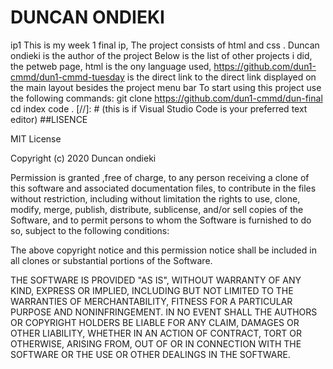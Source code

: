 # DUNCAN ONDIEKI
ip1
This is my week 1 final ip,
The project consists of html
and css .
Duncan ondieki is the author of the project
Below is the list of other projects i did,
the petweb page,
html is the ony language used,
https://github.com/dun1-cmmd/dun1-cmmd-tuesday
is the direct link to the direct link displayed on the main layout besides the project menu bar
To start using this project use the following commands:
git clone https://github.com/dun1-cmmd/dun-final
cd index
code . [//]: # (this is if Visual Studio Code is your preferred text editor)
##LISENCE

MIT License

Copyright (c) 2020 Duncan ondieki

Permission is granted ,free of charge, to any person receiving a clone of this software and associated documentation files, to contribute in the files without restriction, including without limitation the rights to use, clone, modify, merge, publish, distribute, sublicense, and/or sell copies of the Software, and to permit persons to whom the Software is furnished to do so, subject to the following conditions:

The above copyright notice and this permission notice shall be included in all clones or substantial portions of the Software.

THE SOFTWARE IS PROVIDED "AS IS", WITHOUT WARRANTY OF ANY KIND, EXPRESS OR IMPLIED, INCLUDING BUT NOT LIMITED TO THE WARRANTIES OF MERCHANTABILITY, FITNESS FOR A PARTICULAR PURPOSE AND NONINFRINGEMENT. IN NO EVENT SHALL THE AUTHORS OR COPYRIGHT HOLDERS BE LIABLE FOR ANY CLAIM, DAMAGES OR OTHER LIABILITY, WHETHER IN AN ACTION OF CONTRACT, TORT OR OTHERWISE, ARISING FROM, OUT OF OR IN CONNECTION WITH THE SOFTWARE OR THE USE OR OTHER DEALINGS IN THE SOFTWARE.
